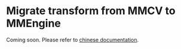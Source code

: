 # Migrate transform from MMCV to MMEngine

Coming soon. Please refer to [chinese documentation](https://mmengine.readthedocs.io/zh_CN/latest/migration/transform.html).

